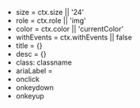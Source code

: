 - size = ctx.size || '24' 
- role = ctx.role || 'img' 
- color = ctx.color || 'currentColor' 
- withEvents = ctx.withEvents || false 
- title = {} 
- desc = {} 
- class: classname 
- ariaLabel =  <icon file name>  
- onclick 
- onkeydown 
- onkeyup